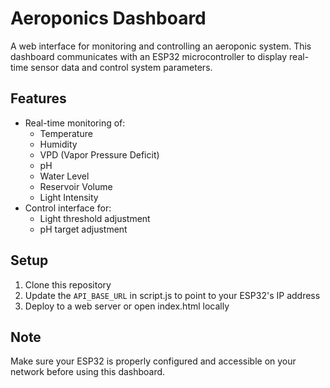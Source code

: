 # Aeroponics Dashboard

A web interface for monitoring and controlling an aeroponic system. This dashboard communicates with an ESP32 microcontroller to display real-time sensor data and control system parameters.

## Features

- Real-time monitoring of:
  - Temperature
  - Humidity
  - VPD (Vapor Pressure Deficit)
  - pH
  - Water Level
  - Reservoir Volume
  - Light Intensity
- Control interface for:
  - Light threshold adjustment
  - pH target adjustment

## Setup

1. Clone this repository
2. Update the `API_BASE_URL` in script.js to point to your ESP32's IP address
3. Deploy to a web server or open index.html locally

## Note

Make sure your ESP32 is properly configured and accessible on your network before using this dashboard. 